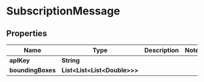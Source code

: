 

# SubscriptionMessage


## Properties

| Name | Type | Description | Notes |
|------------ | ------------- | ------------- | -------------|
|**apIKey** | **String** |  |  |
|**boundingBoxes** | **List&lt;List&lt;List&lt;Double&gt;&gt;&gt;** |  |  |



